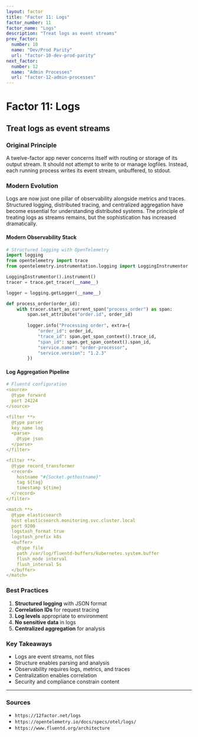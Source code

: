 ```yaml
---
layout: factor
title: "Factor 11: Logs"
factor_number: 11
factor_name: "Logs"
description: "Treat logs as event streams"
prev_factor:
  number: 10
  name: "Dev/Prod Parity"
  url: "factor-10-dev-prod-parity"
next_factor:
  number: 12
  name: "Admin Processes"
  url: "factor-12-admin-processes"
---
```


# Factor 11: Logs

## Treat logs as event streams

### Original Principle

A twelve-factor app never concerns itself with routing or storage of its output stream. It should not attempt to write to or manage logfiles. Instead, each running process writes its event stream, unbuffered, to stdout.

### Modern Evolution

Logs are now just one pillar of observability alongside metrics and traces. Structured logging, distributed tracing, and centralized aggregation have become essential for understanding distributed systems. The principle of treating logs as streams remains, but the sophistication has increased dramatically.

#### Modern Observability Stack

```python
# Structured logging with OpenTelemetry
import logging
from opentelemetry import trace
from opentelemetry.instrumentation.logging import LoggingInstrumentor

LoggingInstrumentor().instrument()
tracer = trace.get_tracer(__name__)

logger = logging.getLogger(__name__)

def process_order(order_id):
    with tracer.start_as_current_span("process_order") as span:
        span.set_attribute("order.id", order_id)
        
        logger.info("Processing order", extra={
            "order_id": order_id,
            "trace_id": span.get_span_context().trace_id,
            "span_id": span.get_span_context().span_id,
            "service.name": "order-processor",
            "service.version": "1.2.3"
        })
```

#### Log Aggregation Pipeline

```yaml
# Fluentd configuration
<source>
  @type forward
  port 24224
</source>

<filter **>
  @type parser
  key_name log
  <parse>
    @type json
  </parse>
</filter>

<filter **>
  @type record_transformer
  <record>
    hostname "#{Socket.gethostname}"
    tag ${tag}
    timestamp ${time}
  </record>
</filter>

<match **>
  @type elasticsearch
  host elasticsearch.monitoring.svc.cluster.local
  port 9200
  logstash_format true
  logstash_prefix k8s
  <buffer>
    @type file
    path /var/log/fluentd-buffers/kubernetes.system.buffer
    flush_mode interval
    flush_interval 5s
  </buffer>
</match>
```

### Best Practices

1. **Structured logging** with JSON format
2. **Correlation IDs** for request tracing
3. **Log levels** appropriate to environment
4. **No sensitive data** in logs
5. **Centralized aggregation** for analysis

### Key Takeaways

- Logs are event streams, not files
- Structure enables parsing and analysis
- Observability requires logs, metrics, and traces
- Centralization enables correlation
- Security and compliance constrain content

---

### Sources

- `https://12factor.net/logs`
- `https://opentelemetry.io/docs/specs/otel/logs/`
- `https://www.fluentd.org/architecture`